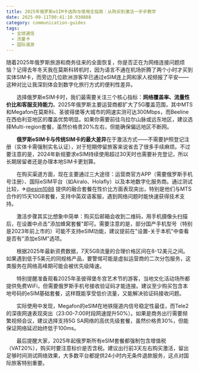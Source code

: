 ```yaml
---
title: 2025年俄罗斯eSIM卡选购与使用全指南：从购买到激活一步步教学
date: 2025-09-11T00:41:10.930888
category: communication-guides
tags:
  - 全球通信
  - 流量卡
  - 国际漫游
---
```


随着2025年俄罗斯旅游和商务往来的全面恢复，你是否正在为网络连接问题烦恼？记得去年冬天我在莫斯科转机时，因为语言不通在机场折腾了两个小时才买到实体SIM卡，而旁边几位欧洲游客早已通过eSIM连上网和家人视频报了平安——这种对比让我深刻体会到数字化旅行方式的便利性差异。

　　选择俄罗斯eSIM卡时，我们最需要关注三个核心指标：**网络覆盖率、流量性价比和客服支持能力**。2025年俄罗斯主要运营商都扩大了5G覆盖范围，其中MTS和Megafon在莫斯科、圣彼得堡等大城市的网速实测可达300Mbps，而Beeline在西伯利亚地区的覆盖优势明显。如果你需要前往乌拉尔山脉或远东地区，建议选择Multi-region套餐，虽然价格贵20%左右，但能确保偏远地区不断网。

　　**俄罗斯eSIM卡与传统SIM卡的最大差异**在于激活方式——不需要护照登记注册（实体卡需强制实名认证），对于短期停留旅客来说省去了很多手续麻烦。不过要注意的是，2024年新规要求eSIM持续使用超过30天时也需要补充登记，所以长期居留者还是办理本地SIM卡更划算。

　　在购买渠道方面，现在主要通过三大途径：运营商官方APP（需要俄罗斯手机号注册）、国际eSIM平台（如Airalo、Holafly）以及本地数字化服务商。通过测试比较，✈[@esim1088](https://t.me/s/esim1088) 提供的融合套餐在性价比方面表现突出，特别是他们与MTS合作的15天10GB套餐，支持中英双语客服，遇到网络问题时能快速获得技术支持。

　　激活步骤其实比想象中简单：购买后邮箱会收到二维码，用手机摄像头扫描后，在设置中点击"添加蜂窝套餐"即可。需要注意的是，部分国产手机型号（特别是2023年前上市的）可能不支持eSIM功能，建议提前在"设置-关于本机"中查看是否有"添加eSIM"选项。

　　根据2025年最新资费数据，7天5GB流量的合理价格区间在8-12美元之间。如果遇到低于5美元的同规格产品，要警惕可能是虚拟运营商的二次分包服务，这类服务在网络高峰期可能会被优先级降速。

　　特别提醒准备观看2025年圣彼得堡冬宫艺术节的游客，当地文化活动场所都提供免费WiFi，但需要俄罗斯手机号接收验证码才能连接。建议至少购买包含本地号码的eSIM基础套餐，这样既能享受低价流量，又能解决验证码接收问题。

　　实际使用中发现，Megafon的eSIM在地铁隧道内信号稳定性最佳，而Tele2的深夜网速表现突出（23:00-7:00时段网速提升50%）。如果是商务出行需要频繁视频会议，建议选择支持5G SA网络的高优先级套餐，虽然价格贵30%，但能保证网络延迟始终低于100ms。

　　最后提醒大家，2025年起俄罗斯所有eSIM套餐都强制包含增值税（VAT20%），购买时要注意标价是否含税。建议出行前3天左右购买激活，留出足够时间测试网络效果，大多数平台都提供24小时内无条件退款服务，这点对国际旅客特别重要。